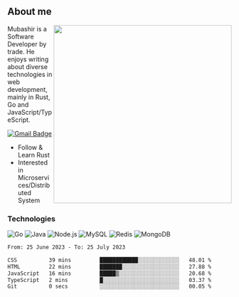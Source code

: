 ## About me

<img align="right" src="https://github-readme-stats-zhiwei-feng.vercel.app/api?username=mub4shir&show_icons=true" width="400" />

Mubashir is a Software Developer by trade. He enjoys writing about diverse technologies in web development, mainly in Rust, Go and JavaScript/TypeScript.

[![Gmail Badge](https://img.shields.io/badge/-mubashir11131719@gmail.com-c14438?style=flat-square&logo=Gmail&logoColor=white&link=mailto:mubashir11131719@gmail.com)](mailto:mubashir11131719@gmail.com)




- Follow & Learn Rust
- Interested in Microservices/Distributed System


### Technologies
![Go](https://img.shields.io/badge/-Go-000000?style=flat-square&logo=go)
![Java](https://img.shields.io/badge/-Java-E34A86?style=flat-square&logo=java)
![Node.js](https://img.shields.io/badge/-Node.js-000000?style=flat-square&logo=node.js)
![MySQL](https://img.shields.io/badge/-MySQL-orange?style=flat-square&logo=MySQL)
![Redis](https://img.shields.io/badge/-Redis-black?style=flat-square&logo=Redis)
![MongoDB](https://img.shields.io/badge/-MongoDB-000000?style=flat-square&logo=mongodb)






<!--START_SECTION:waka-->

```txt
From: 25 June 2023 - To: 25 July 2023

CSS          39 mins         ████████████░░░░░░░░░░░░░   48.01 %
HTML         22 mins         ███████░░░░░░░░░░░░░░░░░░   27.88 %
JavaScript   16 mins         █████▒░░░░░░░░░░░░░░░░░░░   20.68 %
TypeScript   2 mins          █░░░░░░░░░░░░░░░░░░░░░░░░   03.37 %
Git          0 secs          ░░░░░░░░░░░░░░░░░░░░░░░░░   00.05 %
```

<!--END_SECTION:waka-->
</p>


